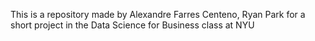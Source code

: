This is a repository made by Alexandre Farres Centeno, Ryan Park for a short project in the Data Science for Business class at NYU 
